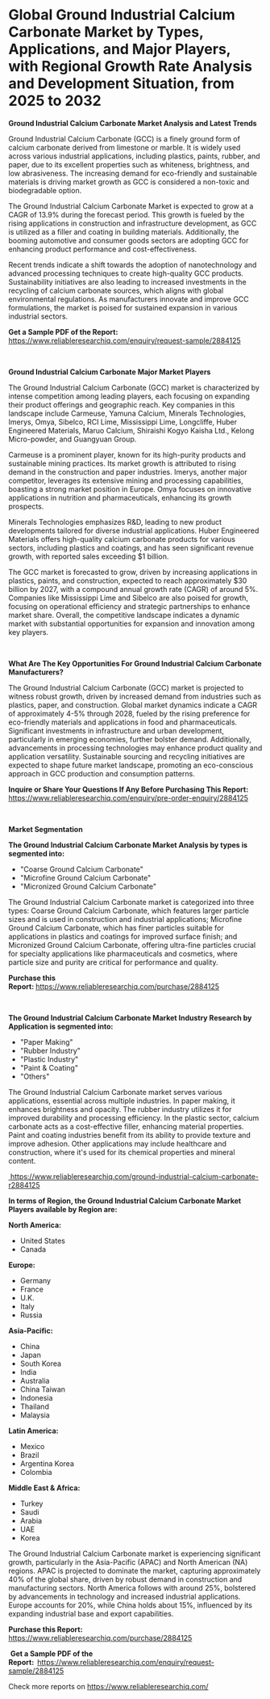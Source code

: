 <p><h1>Global Ground Industrial Calcium Carbonate Market by Types, Applications, and Major Players, with Regional Growth Rate Analysis and Development Situation, from 2025 to 2032</h1></p><p><strong>Ground Industrial Calcium Carbonate Market Analysis and Latest Trends</strong></p>
<p><p>Ground Industrial Calcium Carbonate (GCC) is a finely ground form of calcium carbonate derived from limestone or marble. It is widely used across various industrial applications, including plastics, paints, rubber, and paper, due to its excellent properties such as whiteness, brightness, and low abrasiveness. The increasing demand for eco-friendly and sustainable materials is driving market growth as GCC is considered a non-toxic and biodegradable option.</p><p>The Ground Industrial Calcium Carbonate Market is expected to grow at a CAGR of 13.9% during the forecast period. This growth is fueled by the rising applications in construction and infrastructure development, as GCC is utilized as a filler and coating in building materials. Additionally, the booming automotive and consumer goods sectors are adopting GCC for enhancing product performance and cost-effectiveness. </p><p>Recent trends indicate a shift towards the adoption of nanotechnology and advanced processing techniques to create high-quality GCC products. Sustainability initiatives are also leading to increased investments in the recycling of calcium carbonate sources, which aligns with global environmental regulations. As manufacturers innovate and improve GCC formulations, the market is poised for sustained expansion in various industrial sectors.</p></p>
<p><strong>Get a Sample PDF of the Report:&nbsp;</strong> <a href="https://www.reliableresearchiq.com/enquiry/request-sample/2884125?utm_campaign=2999&utm_medium=2&utm_source=Github&utm_content=ia&utm_term=13032025&utm_id=ground-industrial-calcium-carbonate">https://www.reliableresearchiq.com/enquiry/request-sample/2884125</a></p>
<p>&nbsp;</p>
<p><strong>Ground Industrial Calcium Carbonate Major Market Players</strong></p>
<p><p>The Ground Industrial Calcium Carbonate (GCC) market is characterized by intense competition among leading players, each focusing on expanding their product offerings and geographic reach. Key companies in this landscape include Carmeuse, Yamuna Calcium, Minerals Technologies, Imerys, Omya, Sibelco, RCI Lime, Mississippi Lime, Longcliffe, Huber Engineered Materials, Maruo Calcium, Shiraishi Kogyo Kaisha Ltd., Kelong Micro-powder, and Guangyuan Group. </p><p>Carmeuse is a prominent player, known for its high-purity products and sustainable mining practices. Its market growth is attributed to rising demand in the construction and paper industries. Imerys, another major competitor, leverages its extensive mining and processing capabilities, boasting a strong market position in Europe. Omya focuses on innovative applications in nutrition and pharmaceuticals, enhancing its growth prospects. </p><p>Minerals Technologies emphasizes R&D, leading to new product developments tailored for diverse industrial applications. Huber Engineered Materials offers high-quality calcium carbonate products for various sectors, including plastics and coatings, and has seen significant revenue growth, with reported sales exceeding $1 billion. </p><p>The GCC market is forecasted to grow, driven by increasing applications in plastics, paints, and construction, expected to reach approximately $30 billion by 2027, with a compound annual growth rate (CAGR) of around 5%. Companies like Mississippi Lime and Sibelco are also poised for growth, focusing on operational efficiency and strategic partnerships to enhance market share. Overall, the competitive landscape indicates a dynamic market with substantial opportunities for expansion and innovation among key players.</p></p>
<p>&nbsp;</p>
<p><strong>What Are The Key Opportunities For Ground Industrial Calcium Carbonate Manufacturers?</strong></p>
<p><p>The Ground Industrial Calcium Carbonate (GCC) market is projected to witness robust growth, driven by increased demand from industries such as plastics, paper, and construction. Global market dynamics indicate a CAGR of approximately 4-5% through 2028, fueled by the rising preference for eco-friendly materials and applications in food and pharmaceuticals. Significant investments in infrastructure and urban development, particularly in emerging economies, further bolster demand. Additionally, advancements in processing technologies may enhance product quality and application versatility. Sustainable sourcing and recycling initiatives are expected to shape future market landscape, promoting an eco-conscious approach in GCC production and consumption patterns.</p></p>
<p><strong>Inquire or Share Your Questions If Any Before Purchasing This Report:</strong> <a href="https://www.reliableresearchiq.com/enquiry/pre-order-enquiry/2884125?utm_campaign=2999&utm_medium=2&utm_source=Github&utm_content=ia&utm_term=13032025&utm_id=ground-industrial-calcium-carbonate">https://www.reliableresearchiq.com/enquiry/pre-order-enquiry/2884125</a></p>
<p>&nbsp;</p>
<p><strong>Market Segmentation</strong></p>
<p><strong>The Ground Industrial Calcium Carbonate Market Analysis by types is segmented into:</strong></p>
<p><ul><li>"Coarse Ground Calcium Carbonate"</li><li>"Microfine Ground Calcium Carbonate"</li><li>"Micronized Ground Calcium Carbonate"</li></ul></p>
<p><p>The Ground Industrial Calcium Carbonate market is categorized into three types: Coarse Ground Calcium Carbonate, which features larger particle sizes and is used in construction and industrial applications; Microfine Ground Calcium Carbonate, which has finer particles suitable for applications in plastics and coatings for improved surface finish; and Micronized Ground Calcium Carbonate, offering ultra-fine particles crucial for specialty applications like pharmaceuticals and cosmetics, where particle size and purity are critical for performance and quality.</p></p>
<p><strong>Purchase this Report:&nbsp;</strong><a href="https://www.reliableresearchiq.com/purchase/2884125?utm_campaign=2999&utm_medium=2&utm_source=Github&utm_content=ia&utm_term=13032025&utm_id=ground-industrial-calcium-carbonate">https://www.reliableresearchiq.com/purchase/2884125</a></p>
<p>&nbsp;</p>
<p><strong>The Ground Industrial Calcium Carbonate Market Industry Research by Application is segmented into:</strong></p>
<p><ul><li>"Paper Making"</li><li>"Rubber Industry"</li><li>"Plastic Industry"</li><li>"Paint & Coating"</li><li>"Others"</li></ul></p>
<p><p>The Ground Industrial Calcium Carbonate market serves various applications, essential across multiple industries. In paper making, it enhances brightness and opacity. The rubber industry utilizes it for improved durability and processing efficiency. In the plastic sector, calcium carbonate acts as a cost-effective filler, enhancing material properties. Paint and coating industries benefit from its ability to provide texture and improve adhesion. Other applications may include healthcare and construction, where it's used for its chemical properties and mineral content.</p></p>
<p><a href="https://www.reliableresearchiq.com/ground-industrial-calcium-carbonate-r2884125?utm_campaign=2999&utm_medium=2&utm_source=Github&utm_content=ia&utm_term=13032025&utm_id=ground-industrial-calcium-carbonate">&nbsp;https://www.reliableresearchiq.com/ground-industrial-calcium-carbonate-r2884125</a></p>
<p><strong>In terms of Region, the Ground Industrial Calcium Carbonate Market Players available by Region are:</strong></p>
<p>
    <p> <strong> North America: </strong>
        <ul>
            <li>United States</li>
            <li>Canada</li>
        </ul>
        </p> 
    <p> <strong> Europe: </strong>
        <ul>
            <li>Germany</li>
            <li>France</li>
            <li>U.K.</li>
            <li>Italy</li>
            <li>Russia</li>
        </ul>
        </p> 
    <p> <strong> Asia-Pacific: </strong>
        <ul>
            <li>China</li>
            <li>Japan</li>
            <li>South Korea</li>
            <li>India</li>
            <li>Australia</li>
            <li>China Taiwan</li>
            <li>Indonesia</li>
            <li>Thailand</li>
            <li>Malaysia</li>
        </ul>
        </p> 
    <p> <strong> Latin America: </strong>
        <ul>
            <li>Mexico</li>
            <li>Brazil</li>
            <li>Argentina Korea</li>
            <li>Colombia</li>
        </ul>
        </p> 
    <p> <strong> Middle East & Africa: </strong>
        <ul>
            <li>Turkey</li>
            <li>Saudi</li>
            <li>Arabia</li>
            <li>UAE</li>
            <li>Korea</li>
        </ul>
    </p>
    </p>
<p><p>The Ground Industrial Calcium Carbonate market is experiencing significant growth, particularly in the Asia-Pacific (APAC) and North American (NA) regions. APAC is projected to dominate the market, capturing approximately 40% of the global share, driven by robust demand in construction and manufacturing sectors. North America follows with around 25%, bolstered by advancements in technology and increased industrial applications. Europe accounts for 20%, while China holds about 15%, influenced by its expanding industrial base and export capabilities.</p></p>
<p><strong>Purchase this Report: </strong><a href="https://www.reliableresearchiq.com/purchase/2884125?utm_campaign=2999&utm_medium=2&utm_source=Github&utm_content=ia&utm_term=13032025&utm_id=ground-industrial-calcium-carbonate">https://www.reliableresearchiq.com/purchase/2884125</a></p>
<p>&nbsp;<strong>Get a Sample PDF of the Report:&nbsp;&nbsp;</strong><a href="https://www.reliableresearchiq.com/enquiry/request-sample/2884125?utm_campaign=2999&utm_medium=2&utm_source=Github&utm_content=ia&utm_term=13032025&utm_id=ground-industrial-calcium-carbonate">https://www.reliableresearchiq.com/enquiry/request-sample/2884125</a></p>
<p><strong></strong></p>
<p>Check more reports on <a href="https://www.reliableresearchiq.com/?utm_campaign=2999&utm_medium=2&utm_source=Github&utm_content=ia&utm_term=13032025&utm_id=ground-industrial-calcium-carbonate">https://www.reliableresearchiq.com/</a></p>